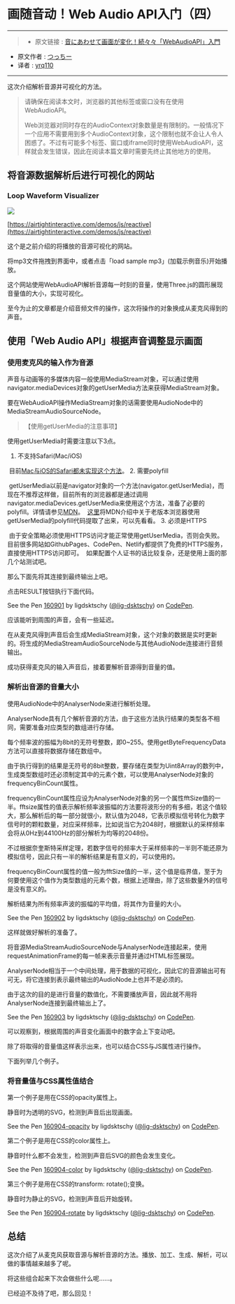 # 画随音动！Web Audio API入门（四）

***

>* 原文链接 : [音にあわせて画面が変化！続々々「WebAudioAPI」入門](https://liginc.co.jp/310761)
* 原文作者 : [つっちー](http://liginc.co.jp/member/member_detail?user=tsuchiya)
* 译者 : [yrq110](https://github.com/yrq110)

***

这次介绍解析音源并可视化的方法。

> 请确保在阅读本文时，浏览器的其他标签或窗口没有在使用WebAudioAPI。
>
> Web浏览器对同时存在的AudioContext对象数量是有限制的。一般情况下一个应用不需要用到多个AudioContext对象，这个限制也就不会让人令人困惑了。不过有可能多个标签、窗口或iframe同时使用WebAudioAPI，这样就会发生错误，因此在阅读本篇文章时需要先终止其他地方的使用。

## 将音源数据解析后进行可视化的网站
### Loop Waveform Visualizer

![](https://cdn.liginc.co.jp/wp-content/uploads/2016/06/waa03.png)

[https://airtightinteractive.com/demos/js/reactive](https://airtightinteractive.com/demos/js/reactive)

这个是之前介绍的将播放的音源可视化的网站。

将mp3文件拖拽到界面中，或者点击「load sample mp3」(加载示例音乐)开始播放。

这个网站使用WebAudioAPI解析音源每一时刻的音量，使用Three.js的圆形展现音量值的大小，实现可视化。

至今为止的文章都是介绍音频文件的操作，这次将操作的对象换成从麦克风得到的声音。

## 使用「Web Audio API」根据声音调整显示画面

### 使用麦克风的输入作为音源

声音与动画等的多媒体内容一般使用MediaStream对象，可以通过使用navigator.mediaDevices对象的getUserMedia方法来获得MediaStream对象。

要在WebAudioAPI操作MediaStream对象的话需要使用AudioNode中的MediaStreamAudioSourceNode。

>【使用getUserMedia的注意事项】

使用getUserMedia时需要注意以下3点。

1. 不支持Safari(Mac/iOS)

  目前[Mac与iOS的Safari都未实现这个方法](http://caniuse.com/#search=getusermedia)。
2. 需要polyfill

  getUserMedia以前是navigator对象的一个方法(navigator.getUserMedia)，而现在不推荐这样做，目前所有的浏览器都是通过调用navigator.mediaDevices.getUserMedia来使用这个方法，准备了必要的polyfill。详情请参见[MDN](https://developer.mozilla.org/en-US/docs/Web/API/MediaDevices/getUserMedia)。
  [这里](https://github.com/lig-dsktschy/ligfes20160426/blob/gh-pages/01/js/getusermedia-commented.js)将MDN介绍中关于老版本浏览器使用getUserMedia的polyfill代码提取了出来，可以先看看。
3. 必须是HTTPS

  由于安全策略必须使用HTTPS访问才能正常使用getUserMedia，否则会失败。目前很多网站如GithubPages、CodePen、Netlify都提供了免费的HTTPS服务，直接使用HTTPS访问即可。
  如果配置个人证书的话比较复杂，还是使用上面的那几个站测试吧。

那么下面先将其连接到最终输出上吧。

点击RESULT按钮执行下面代码。

<p data-height="265" data-theme-id="0" data-slug-hash="jrbJGX" data-default-tab="js" data-user="lig-dsktschy" data-embed-version="2" data-pen-title="160901" class="codepen">See the Pen <a href="http://codepen.io/lig-dsktschy/pen/jrbJGX/">160901</a> by ligdsktschy (<a href="http://codepen.io/lig-dsktschy">@lig-dsktschy</a>) on <a href="http://codepen.io">CodePen</a>.</p>
<script async src="https://production-assets.codepen.io/assets/embed/ei.js"></script>

应该能听到周围的声音，会有一些延迟。

在从麦克风得到声音后会生成MediaStream对象，这个对象的数据是实时更新的。将生成的MediaStreamAudioSourceNode与其他AudioNode连接进行音频输出。

成功获得麦克风的输入声音后，接着要解析音源得到音量的值。

### 解析出音源的音量大小

使用AudioNode中的AnalyserNode来进行解析处理。

AnalyserNode具有几个解析音源的方法，由于这些方法执行结果的类型各不相同，需要准备对应类型的数组进行存储。

每个频率波的振幅为8bit的无符号整数，即0~255。使用getByteFrequencyData方法可以直接将数据存储在数组中。

由于执行得到的结果是无符号的8bit整数，要存储在类型为Uint8Array的数列中，生成类型数组时还必须制定其中的元素个数，可以使用AnalyserNode对象的frequencyBinCount属性。

frequencyBinCount属性应设为AnalyserNode对象的另一个属性fftSize值的一半。fftsize属性的值表示解析频率波振幅的方法要将波形分的有多细，若这个值较大，那么解析后的每一部分就很小，默认值为2048，它表示模拟信号转化为数字信号时的颗粒数量，对应采样频率，比如说当它为2048时，根据默认的采样频率会将从0Hz到44100Hz的部分解析为均等的2048份。

不过根据奈奎斯特采样定理，若数字信号的频率大于采样频率的一半则不能还原为模拟信号，因此只有一半的解析结果是有意义的，可以使用的。

frequencyBinCount属性的值一般为fftSize值的一半，这个值是临界值，至于为何要使用这个值作为类型数组的元素个数，根据上述理由，除了这些数量外的信号是没有意义的。

解析结果为所有频率声波的振幅的平均值，将其作为音量的大小。 

<p data-height="265" data-theme-id="0" data-slug-hash="vXLYVZ" data-default-tab="js" data-user="lig-dsktschy" data-embed-version="2" data-pen-title="160902" class="codepen">See the Pen <a href="http://codepen.io/lig-dsktschy/pen/vXLYVZ/">160902</a> by ligdsktschy (<a href="http://codepen.io/lig-dsktschy">@lig-dsktschy</a>) on <a href="http://codepen.io">CodePen</a>.</p>
<script async src="https://production-assets.codepen.io/assets/embed/ei.js"></script>

这样就做好解析的准备了。

将音源MediaStreamAudioSourceNode与AnalyserNode连接起来，使用requestAnimationFrame的每一帧来表示音量并通过HTML标签展现。

AnalyserNode相当于一个中间处理，用于数据的可视化，因此它的音源输出可有可无，将它连接到表示最终输出的AudioNode上也并不是必须的。

由于这次的目的是进行音量的数值化，不需要播放声音，因此就不用将AnalyserNode连接到最终输出上了。

<p data-height="265" data-theme-id="0" data-slug-hash="bwENGz" data-default-tab="js,result" data-user="lig-dsktschy" data-embed-version="2" data-pen-title="160903" class="codepen">See the Pen <a href="http://codepen.io/lig-dsktschy/pen/bwENGz/">160903</a> by ligdsktschy (<a href="http://codepen.io/lig-dsktschy">@lig-dsktschy</a>) on <a href="http://codepen.io">CodePen</a>.</p>
<script async src="https://production-assets.codepen.io/assets/embed/ei.js"></script>

可以观察到，根据周围的声音变化画面中的数字会上下变动吧。

除了将取得的音量值这样表示出来，也可以结合CSS与JS属性进行操作。

下面列举几个例子。

### 将音量值与CSS属性值结合

第一个例子是用在CSS的opacity属性上。

静音时为透明的SVG，检测到声音后出现画面。

<p data-height="265" data-theme-id="0" data-slug-hash="WGxKvo" data-default-tab="js,result" data-user="lig-dsktschy" data-embed-version="2" data-pen-title="160904-opacity" class="codepen">See the Pen <a href="http://codepen.io/lig-dsktschy/pen/WGxKvo/">160904-opacity</a> by ligdsktschy (<a href="http://codepen.io/lig-dsktschy">@lig-dsktschy</a>) on <a href="http://codepen.io">CodePen</a>.</p>
<script async src="https://production-assets.codepen.io/assets/embed/ei.js"></script>

第二个例子是用在CSS的color属性上。

静音时什么都不会发生，检测到声音后SVG的颜色会发生变化。

<p data-height="265" data-theme-id="0" data-slug-hash="kkXjkZ" data-default-tab="js,result" data-user="lig-dsktschy" data-embed-version="2" data-pen-title="160904-color" class="codepen">See the Pen <a href="http://codepen.io/lig-dsktschy/pen/kkXjkZ/">160904-color</a> by ligdsktschy (<a href="http://codepen.io/lig-dsktschy">@lig-dsktschy</a>) on <a href="http://codepen.io">CodePen</a>.</p>
<script async src="https://production-assets.codepen.io/assets/embed/ei.js"></script>

第三个例子是用在CSS的transform: rotate();变换。

静音时为静止的SVG，检测到声音后开始旋转。

<p data-height="265" data-theme-id="0" data-slug-hash="KgrBYZ" data-default-tab="js,result" data-user="lig-dsktschy" data-embed-version="2" data-pen-title="160904-rotate" class="codepen">See the Pen <a href="http://codepen.io/lig-dsktschy/pen/KgrBYZ/">160904-rotate</a> by ligdsktschy (<a href="http://codepen.io/lig-dsktschy">@lig-dsktschy</a>) on <a href="http://codepen.io">CodePen</a>.</p>
<script async src="https://production-assets.codepen.io/assets/embed/ei.js"></script>

## 总结

这次介绍了从麦克风获取音源与解析音源的方法。播放、加工、生成、解析，可以做的事情越来越多了呢。

将这些组合起来下次会做些什么呢……。

已经迫不及待了吧，那么回见！


